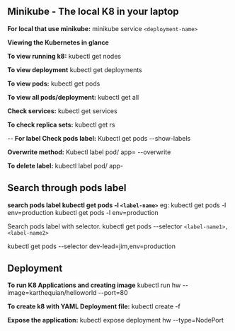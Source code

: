 **Minikube - The local K8 in your laptop**
--
**For local that use minikube:**
minikube service `<deployment-name>`

**Viewing the Kubernetes in glance**

**To view running k8:**
kubectl get nodes

**To view deployment**
kubectl get deployments

**To view pods:**
kubectl get pods

**To view all pods/deployment:**
kubectl get all

**Check services:**
kubectl get services

**To check replica sets:**
kubectl get rs

--
**For label
Check pods label:**
Kubectl get pods  --show-labels

**Overwrite method:**
Kubectl label pod/<pods name>  app=<new label name> --overwrite

**To delete label:**
kubectl label pod/<pods name> app-

**Search through pods label**
--

**search pods label kubectl get pods -l `<label-name>`**
eg: kubectl get pods -l env=production
kubectl get pods -l env=production

Search pods label with selector. kubectl get pods --selector `<label-name1>,<label-name2>`

kubectl get pods --selector dev-lead=jim,env=production

**Deployment**
--

**To run K8 Applications and creating image**
kubectl run hw --image=karthequian/helloworld --port=80

**To create k8 with YAML Deployment file:**
kubectl create -f <name of yaml file>

**Expose the application:**
kubectl expose deployment hw --type=NodePort


